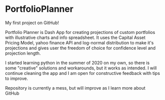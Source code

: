 # PortfolioPlanner
 
My first project on GitHub!

Portfolio Planner is Dash App for creating projections of custom portfolios with illustrative charts and info spreadsheet.
It uses the Capital Asset Pricing Model, yahoo finance API and log-normal distribution to make it's projections and gives 
user the freedom of choice for confidence level and projection length.

I started learning python in the summer of 2020 on my own, so there is some "creative" solutions and workarounds, but it works as intended.
I will continue cleaning the app and I am open for constructive feedback with tips to improve.

Repository is currently a mess, but will improve as I learn more about GitHub
